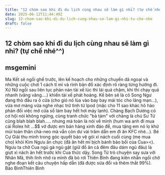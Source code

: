 ```yaml
---
title: "12 chòm sao khi đi du lịch cùng nhau sẽ làm gì nhỉ? (tự chế nhé^^)"
date: 2025-06-12T11:44:49Z
slug: 12-chom-sao-khi-di-du-lich-cung-nhau-se-lam-gi-nhi-tu-che-nhe
draft: false
---
```


## 12 chòm sao khi đi du lịch cùng nhau sẽ làm gì nhỉ? (tự chế nhé^^)

## msgemini

Ma Kết sẽ ngồi ghế trước, lên kế hoạch cho những chuyến dã ngoại và những cuộc chơi 1 cách tỉ mỉ và rình bản đồ xác định rõ ràng từng hướng đi. Xử Nữ ngồi sau liên tục phàn nàn tài xế lúc thì lái quá chậm, khi thì chạy quá nhanh (vâng vâng....) khiến tài xế phát hoảng. Kế bên sẽ là cô Song Ngư đang thò đầu ra ô cửa (cho gió nó lùa vào bay bay mái tóc cho lãng mạn...), vừa mơ màng vừa nghe nhạc trữ tình từ Ipod (mặc cho 11 sao khác hô hào phản đối việc mở cửa sổ làm bay hết hơi máy lạnh). Chàng Bạch Dương có cơ hội nói không ngừng, cùng tranh chức "bà tám" với chàng là chú Sư Tử cũng blah blah blah..... nhưng mà toàn là nói về mình (hum wa anh đi mua cái Rolex hít ...$$ vớ được em bán hàng xinh đáo để, mua tặng em nó lọ khử mùi toàn thân chà-neo mà vẫn còn dư vài trăm dẫn em đi ăn KFC nhé...). Bé Cự Giải thu mình trong góc quyết bảo vệ gói xì nách cuối cùng (mẹ mua cho) khỏi Kim Ngưu ăn chực (đã ăn hết mí bịch bánh bảo bối của Cua><). Ngưu ta chờ Cua ngủ gà ngủ gật (giữ đồ ăn cả đêm đâu dám ngủ đâu) là giựt xì nách ăn hết trước khi Cua thức dậy. Song Tử trò chuyện say sưa với Nhân Mã, thìh lình nhớ ra mình đã bỏ rơi Thiên Bình đang kiên nhẫn ngồi chờ nghe đoạn kết câu chuyện hấp dẫn (đã được sửa đổi và thêm thắt 99%). Bảo BìnhThiên Bình